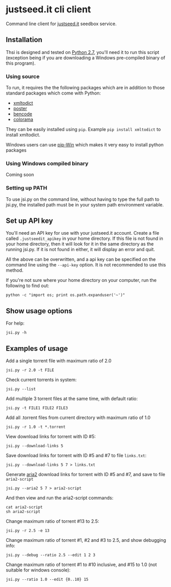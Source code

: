 # justseed.it cli client

Command line client for [justseed.it](https://justseed.it) seedbox service.

## Installation

Thsi is designed and tested on [Python 2.7](http://www.python.org/download/), you'll need it to run this script (exception being if you are downloading a Windows pre-compiled binary of this program).

### Using source

To run, it requires the the following packages which are in addition to those standard packages which come with Python:

- [xmltodict](http://pypi.python.org/pypi/xmltodict/)
- [poster](http://pypi.python.org/pypi/poster/)
- [bencode](http://pypi.python.org/pypi/bencode/)
- [colorama](https://pypi.python.org/pypi/colorama)

They can be easily installed using `pip`. Example `pip install xmltodict` to install xmltodict.

Windows users can use [pip-Win](https://sites.google.com/site/pydatalog/python/pip-for-windows) which makes it very easy to install python packages

### Using Windows compiled binary

Coming soon

### Setting up PATH

To use jsi.py on the command line, without having to type the full path to jsi.py, the installed path must be in your system path environment variable.

## Set up API key

You'll need an API key for use with your justseed.it account. Create a file called `.justseedit_apikey` in your home directory. If this file is not found in your home directory, then it will look for it in the same directory as the running jsi.py. If it is not found in either, it will display an error and quit.

All the above can be overwritten, and a api key can be specified on the command line using the `--api-key` option. It is not recommended to use this method.

If you're not sure where your home directory on your computer, run the following to find out:

	python -c "import os; print os.path.expanduser('~')"

## Show usage options

For help:

	jsi.py -h
	
## Examples of usage

Add a single torrent file with maximum ratio of 2.0

	jsi.py -r 2.0 -t FILE
	
Check current torrents in system:

	jsi.py --list
	
Add multiple 3 torrent files at the same time, with default ratio:

	jsi.py -t FILE1 FILE2 FILE3

Add all .torrent files from current directory with maximum ratio of 1.0

	jsi.py -r 1.0 -t *.torrent
	
View download links for torrent with ID #5:

	jsi.py --download-links 5

Save download links for torrent with ID #5 and #7 to file `links.txt`:

	jsi.py --download-links 5 7 > links.txt
	
Generate [aria2](http://aria2.sourceforge.net/) download links for torrent with ID #5 and #7, and save to file `aria2-script`

	jsi.py --aria2 5 7 > aria2-script
	
And then view and run the aria2-script commands:

	cat aria2-script
	sh aria2-script
	
Change maximum ratio of torrent #13 to 2.5:

	jsi.py -r 2.5 -e 13
	
Change maximum ratio of torrent #1, #2 and #3 to 2.5, and show debugging info:
	
	jsi.py --debug --ratio 2.5 --edit 1 2 3
	
Change maximum ratio of torrent #1 to #10 inclusive, and #15 to 1.0 (not suitable for windows console):

	jsi.py --ratio 1.0 --edit {0..10} 15
	
